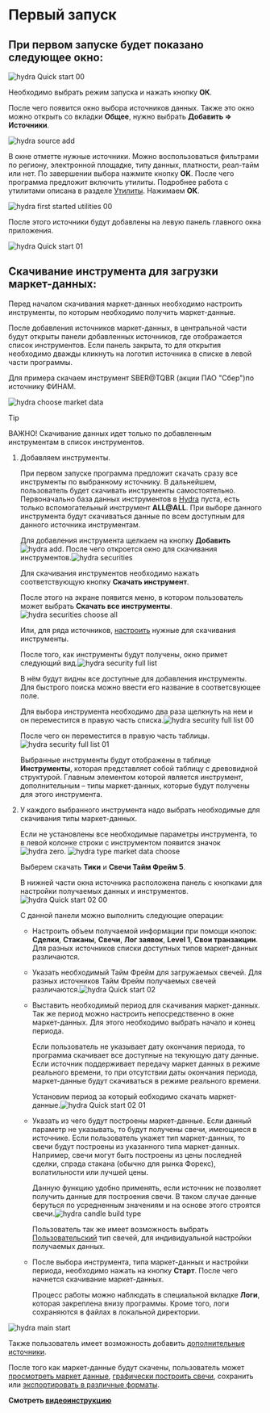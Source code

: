 # Первый запуск

## При первом запуске будет показано следующее окно:

![hydra Quick start 00](../images/hydra_Quick_start_00.png)

Необходимо выбрать режим запуска и нажать кнопку **ОК**.

После чего появится окно выбора источников данных. Также это окно можно открыть со вкладки **Общее**, нужно выбрать **Добавить \=\> Источники**. 

![hydra source add](../images/hydra_source_add.png)

В окне отметте нужные источники. Можно воспользоваться фильтрами по региону, электронной площадке, типу данных, платности, реал\-тайм или нет. По завершении выбора нажмите кнопку **OK**. После чего программа предложит включить утилиты. Подробнее работа с утилитами описана в разделе [Утилиты](HydraTasks.md). Нажимаем **OK**.

![hydra first started utilities 00](../images/hydra_first_started_utilities00.png)

После этого источники будут добавлены на левую панель главного окна приложения. 

![hydra Quick start 01](../images/hydra_Quick_start_01.png)

## Скачивание инструмента для загрузки маркет\-данных:

Перед началом скачивания маркет\-данных необходимо настроить инструменты, по которым необходимо получить маркет\-данные.

После добавления источников маркет\-данных, в центральной части будут открыты панели добавленных источников, где отображается список инструментов. Если панель закрыта, то для открытия необходимо дважды кликнуть на логотип источника в списке в левой части программы.

Для примера скачаем инструмент SBER@TQBR (акции ПАО "Сбер")по источнику ФИНАМ. 

![hydra choose market data](../images/hydra_choose_market_data.png)

> [!TIP]
> ВАЖНО\! Скачивание данных идет только по добавленным инструментам в список инструментов.

1. Добавляем инструменты.

   При первом запуске программа предложит скачать сразу все инструменты по выбранному источнику. В дальнейшем, пользователь будет скачивать инструменты самостоятельно. Первоначально база данных инструментов в [Hydra](Hydra.md) пуста, есть только вспомогательный инструмент **ALL@ALL**. При выборе данного инструмента будут скачиваться данные по всем доступным для данного источника инструментам. 

   Для добавления инструмента щелкаем на кнопку **Добавить**![hydra add](../images/hydra_add.png). После чего откроется окно для скачивания инструментов.![hydra securities](../images/hydra_securities.png)

   Для скачивания инструментов необходимо нажать соответствующую кнопку **Скачать инструмент**.

   После этого на экране появится меню, в котором пользователь может выбрать **Скачать все инструменты**.![hydra securities choose all](../images/hydra_securities_choose_all.png)

   Или, для ряда источников, [настроить](HydraConfigurationSecuritiesDownload.md) нужные для скачивания инструменты.

   После того, как инструменты будут получены, окно примет следующий вид.![hydra security full list](../images/hydra_security_full_list.png)

   В нём будут видны все доступные для добавления инструменты. Для быстрого поиска можно ввести его название в соответсвующее поле.

   Для выбора инструмента необходимо два раза щелкнуть на нем и он переместится в правую часть списка.![hydra security full list 00](../images/hydra_security_full_list_00.png)

   После чего он переместится в правую часть таблицы.![hydra security full list 01](../images/hydra_security_full_list_01.png)

   Выбранные инструменты будут отображены в таблице **Инструменты**, которая представляет собой таблицу с древовидной структурой. Главным элементом которой является инструмент, дополнительным – типы маркет\-данных, которые будут получены для этого инструмента.
2. У каждого выбранного инструмента надо выбрать необходимые для скачивания типы маркет\-данных.

   Если не установлены все необходимые параметры инструмента, то в левой колонке строки с инструментом появится значок ![hydra zero](../images/hydra_zero.png). ![hydra type market data choose](../images/hydra_type_market_data_choose.png)

   Выберем скачать **Тики** и **Свечи Тайм Фрейм 5**.

   В нижней части окна источника расположена панель с кнопками для настройки получаемых данных и инструментов. ![hydra Quick start 02 00](../images/hydra_Quick_start_02_00.png)

   С данной панели можно выполнить следующие операции:
   - Настроить объем получаемой информации при помощи кнопок: **Сделки**, **Стаканы**, **Свечи**, **Лог заявок**, **Level 1**, **Свои транзакции**. Для разных источников списки доступных типов маркет\-данных различаются. 
   - Указать необходимый Тайм Фрейм для загружаемых свечей. Для разных источников Тайм Фрейм получаемых свечей различаются.![hydra Quick start 02](../images/hydra_Quick_start_02.png)
   - Выставить необходимый период для скачивания маркет\-данных. Так же период можно настроить непосредственно в окне маркет\-данных. Для этого необходимо выбрать начало и конец периода.

     Если пользователь не указывает дату окончания периода, то программа скачивает все доступные на текующую дату данные. Если источник поддерживает передачу маркет данных в режиме реального времени, то при отсутствии даты окончания периода, маркет\-данные будут скачиваться в режиме реального времени. 

     Установим период за который еобходимо скачать маркет\-данные.![hydra Quick start 02 01](../images/hydra_Quick_start_02_01.png)
   - Указать из чего будут построены маркет\-данные. Если данный параметр не указывать, то будут получены свечи, имеющиеся в источнике. Если пользователь укажет тип маркет\-данных, то свечи будут построены из указанного типа маркет\-данных. Например, свечи могут быть построены из цены последней сделки, спрэда стакана (обычно для рынка Форекс), волатильности или лучшей цены.

     Данную функцию удобно применять, если источник не позволяет получить данные для построения свечи. В таком случае данные беруться по усредненным значениям и на основе этого строятся свечи.![hydra candle build type](../images/hydra_candle_build_type.png)

     Пользователь так же имеет возможность выбрать [Пользовательский](HydraCustomCandleType.md) тип свечей, для индивидуальной настройки получаемых данных.
   - После выбора инструмента, типа маркет\-данныx и настройки периода, необходимо нажать на кнопку **Старт**. После чего начнется скачивание маркет\-данных.

     Процесс работы можно наблюдать в специальной вкладке **Логи**, которая закреплена внизу программы. Кроме того, логи сохраняются в файлах в локальной директории. 

![hydra main start](../images/hydra_main_start.png)

Также пользователь имеет возможность добавить [дополнительные источники](HydraSourceSelection.md).

После того как маркет\-данные будут скачены, пользователь может [просмотреть маркет данные](HydraViewingMarketData.md), [графически построить свечи](HydraCandles.md), сохранить или [экспортировать в различные форматы](HydraExport.md).

**Смотреть [видеоинструкцию](HydraFirstStartVideos.md)**
